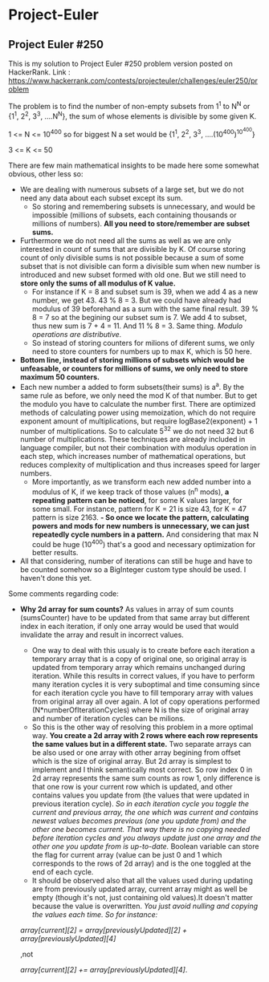 # Project-Euler
## Project Euler #250

This is my solution to Project Euler #250 problem version posted on HackerRank.
Link : https://www.hackerrank.com/contests/projecteuler/challenges/euler250/problem

The problem is to find the number of non-empty subsets from 1<sup>1</sup> to N<sup>N</sup> or {1<sup>1</sup>, 2<sup>2</sup>, 3<sup>3</sup>, ....N<sup>N</sup>}, the sum of whose elements is divisible
by some given K.

1 <= N <= 10<sup>400</sup>    so for biggest N a set would be {1<sup>1</sup>, 2<sup>2</sup>, 3<sup>3</sup>, ....(10<sup>400</sup>)<sup>10<sup>400</sup></sup>}

3 <= K <= 50

There are few main mathematical insights to be made here some somewhat obvious, other less so:
- We are dealing with numerous subsets of a large set, but we do not need any data about each subset except its sum. 
  - So storing and remembering subsets is unnecessary, and would be impossible (millions of subsets, each containing thousands or millions
		of numbers). **All you need to store/remember are subset sums.**
- Furthermore we do not need all the sums as well as we are only interested in count of sums that are divisible by K. Of course storing count of only
	divisible sums is not possible because a sum of some subset that is not divisible can form a divisible sum when new number is introduced and
	new subset formed with old one. But we still need to **store only the sums of all modulus of K value.** 
	- For instance if K = 8 and subset sum is 39, when we add 4 as a new number, we get 43. 43 % 8 = 3. But we could have already had 
		modulus of 39 beforehand as a sum with the same final result. 39 % 8 = 7 so at the begining our subset sum is 7. We add 4 to subset, 
		thus new sum is 7 + 4 = 11. And 11 % 8 = 3. Same thing.  *Modulo operations are distributive.*
  - So instead of storing counters for milions of diferent sums, we only need to store counters for numbers up to max K, which is 50 here.
- **Bottom line, instead of storing millions of subsets which would be unfeasable, or counters for millions of sums, we only need to store maximum 50 counters.** 
- Each new number a added to form subsets(their sums) is a<sup>a</sup>. By the same rule as before, we only need the mod K of that number. But to
	get the modulo you have to calculate the number first. There are optimized methods of calculating power using memoization,
	which do not require exponent amount of multiplications, but require logBase2(exponent) + 1 number of multiplications. 
	So to calculate 5<sup>32</sup> we do not need 32 but 6 number of multiplications. These techniques are already included in language compiler,
	but not their combination with modulus operation in each step, which increases number of mathematical operations, 
	but reduces complexity of multiplication and thus increases speed for larger numbers.
  - More importantly, as we transform each new added number into a modulus of K, if we keep track of those values (n<sup>n</sup> mods), **a repeating** 
	**pattern can be noticed**, for some K values larger, for some small. For instance, pattern for K = 21 is size 43, for K = 47 pattern is size 2163. 
    **- So once we locate the pattern, calculating powers and mods for new numbers is unnecessary, we can just repeatedly cycle numbers in a pattern.** 
    And considering that max N could be huge (10<sup>400</sup>) that's a good and necessary optimization for better results.
- All that considering, number of iterations can still be huge and have to be counted somehow so a BigInteger custom type should be used. I haven't done this yet.
	 
Some comments regarding code:

- **Why 2d array for sum counts?** As values in array of sum counts (sumsCounter) have to be updated from that same array but different index 
in each iteration, if only one array would be used that would invalidate the array and result in incorrect values. 
	- One way to deal with this usualy is to create before each iteration a temporary array that is a copy of original one, so original array 
is updated from temporary array which remains unchanged during iteration. While this results in correct values, if you have to perform 
many iteration cycles it is very suboptimal and time consuming since for each iteration cycle you have to fill temporary
array with values from original array all over again. A lot of copy operations performed (N*numberOfIterationCycles) where N is the size of 
original array and number of iteration cycles can be milions.
	- So this is the other way of resolving this problem in a more optimal way. **You create a 2d array with 2 rows where each row represents
	the same values but in a different state.** Two separate arrays can be also used or one array with other array begining from offset which is the
	size of original array. But 2d array is simplest to implement and I think semantically most correct. So row index 0 in 2d array 
	represents the same sum counts as row 1, only difference is that one row is your current row which is updated, and other contains values you
	update from (the values that were updated in previous iteration cycle). *So in each iteration cycle you toggle the current and previous array,
	the one which was current and contains newest values becomes previous (one you update from) and the other one becomes current. That way there
	is no copying needed before iteration cycles and you always update just one array and the other one you update from is up-to-date.* Boolean 
	variable can store the flag for current array (value can be just 0 and 1 which corresponds to the rows of 2d array) and is the one toggled at 
	the end of each cycle.
	- It should be observed also that all the values used during updating are from previously updated array, current array might as well be empty 
	(though it's not, just containing old values).It doesn't matter because the value is overwritten. *You just avoid nulling and copying the 
	values each time. So for instance:* 
	
	*array[current][2] = array[previouslyUpdated][2] + array[previouslyUpdated][4]* 
	
	,not
	
	*array[current][2] += array[previouslyUpdated][4]*.
	
